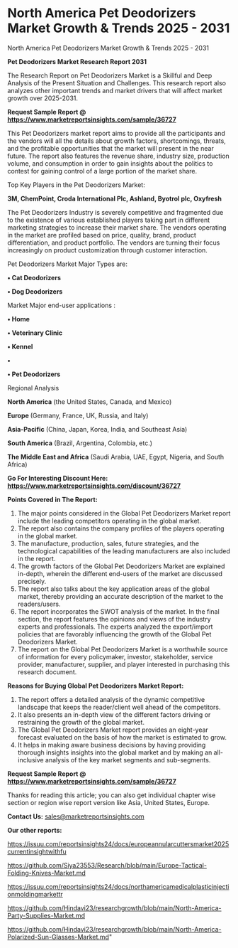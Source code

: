 # North America Pet Deodorizers Market Growth & Trends 2025 - 2031
North America Pet Deodorizers Market Growth & Trends 2025 - 2031

<strong>Pet Deodorizers Market Research Report 2031</strong>

The Research Report on Pet Deodorizers Market is a Skillful and Deep Analysis of the Present Situation and Challenges. This research report also analyzes other important trends and market drivers that will affect market growth over 2025-2031.

<strong>Request Sample Report @ <a href=https://www.marketreportsinsights.com/sample/36727>https://www.marketreportsinsights.com/sample/36727</a></strong>

This Pet Deodorizers market report aims to provide all the participants and the vendors will all the details about growth factors, shortcomings, threats, and the profitable opportunities that the market will present in the near future. The report also features the revenue share, industry size, production volume, and consumption in order to gain insights about the politics to contest for gaining control of a large portion of the market share.

Top Key Players in the Pet Deodorizers Market:

<strong>3M, ChemPoint, Croda International Plc, Ashland, Byotrol plc, Oxyfresh</strong>

The Pet Deodorizers Industry is severely competitive and fragmented due to the existence of various established players taking part in different marketing strategies to increase their market share. The vendors operating in the market are profiled based on price, quality, brand, product differentiation, and product portfolio. The vendors are turning their focus increasingly on product customization through customer interaction.

Pet Deodorizers Market Major Types are:

<strong>•  Cat Deodorizers

•  Dog Deodorizers</strong>

Market Major end-user applications :

<strong>•  Home

•  Veterinary Clinic

•  Kennel

•  

•  Pet Deodorizers</strong>

Regional Analysis

</u><strong><b>North America</b></strong> (the United States, Canada, and Mexico)

<strong><b>Europe </b></strong>(Germany, France, UK, Russia, and Italy)

<strong><b>Asia-Pacific</b></strong> (China, Japan, Korea, India, and Southeast Asia)

<strong><b>South America</b></strong> (Brazil, Argentina, Colombia, etc.)

<strong><b>The Middle East and Africa</b></strong> (Saudi Arabia, UAE, Egypt, Nigeria, and South Africa)

<strong>Go For Interesting Discount Here: <a href=https://www.marketreportsinsights.com/discount/36727>https://www.marketreportsinsights.com/discount/36727</a></strong>

<strong>Points Covered in The Report:</strong>
<ol>
  <li>The major points considered in the Global Pet Deodorizers Market report include the leading competitors operating in the global market.</li>
  <li>The report also contains the company profiles of the players operating in the global market.</li>
  <li>The manufacture, production, sales, future strategies, and the technological capabilities of the leading manufacturers are also included in the report.</li>
  <li>The growth factors of the Global Pet Deodorizers Market are explained in-depth, wherein the different end-users of the market are discussed precisely.</li>
  <li>The report also talks about the key application areas of the global market, thereby providing an accurate description of the market to the readers/users.</li>
  <li>The report incorporates the SWOT analysis of the market. In the final section, the report features the opinions and views of the industry experts and professionals. The experts analyzed the export/import policies that are favorably influencing the growth of the Global Pet Deodorizers Market.</li>
  <li>The report on the Global Pet Deodorizers Market is a worthwhile source of information for every policymaker, investor, stakeholder, service provider, manufacturer, supplier, and player interested in purchasing this research document.</li>
</ol>
<strong>Reasons for Buying Global Pet Deodorizers Market Report:</strong>

<ol>
  <li>The report offers a detailed analysis of the dynamic competitive landscape that keeps the reader/client well ahead of the competitors.</li>
  <li>It also presents an in-depth view of the different factors driving or restraining the growth of the global market.</li>
  <li>The Global Pet Deodorizers Market report provides an eight-year forecast evaluated on the basis of how the market is estimated to grow.</li>
  <li>It helps in making aware business decisions by having providing thorough insights insights into the global market and by making an all-inclusive analysis of the key market segments and sub-segments.</li>
</ol>
<strong>Request Sample Report @ <a href=https://www.marketreportsinsights.com/sample/36727>https://www.marketreportsinsights.com/sample/36727</a></strong>


Thanks for reading this article; you can also get individual chapter wise section or region wise report version like Asia, United States, Europe.

<strong>Contact Us:</strong>
sales@marketreportsinsights.com

<strong>Our other reports:</strong>

<a href=https://issuu.com/reportsinsights24/docs/europeannularcuttersmarket2025currentinsightwithfu>https://issuu.com/reportsinsights24/docs/europeannularcuttersmarket2025currentinsightwithfu</a>

<a href=https://github.com/Siya23553/Research/blob/main/Europe-Tactical-Folding-Knives-Market.md>https://github.com/Siya23553/Research/blob/main/Europe-Tactical-Folding-Knives-Market.md</a>

<a href=https://issuu.com/reportsinsights24/docs/northamericamedicalplasticinjectionmoldingmarkettr>https://issuu.com/reportsinsights24/docs/northamericamedicalplasticinjectionmoldingmarkettr</a>

<a href=https://github.com/Hindavi23/researchgrowth/blob/main/North-America-Party-Supplies-Market.md>https://github.com/Hindavi23/researchgrowth/blob/main/North-America-Party-Supplies-Market.md</a>

<a href=https://github.com/Hindavi23/researchgrowth/blob/main/North-America-Polarized-Sun-Glasses-Market.md>https://github.com/Hindavi23/researchgrowth/blob/main/North-America-Polarized-Sun-Glasses-Market.md</a>"
